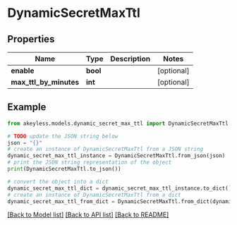 # DynamicSecretMaxTtl


## Properties

Name | Type | Description | Notes
------------ | ------------- | ------------- | -------------
**enable** | **bool** |  | [optional] 
**max_ttl_by_minutes** | **int** |  | [optional] 

## Example

```python
from akeyless.models.dynamic_secret_max_ttl import DynamicSecretMaxTtl

# TODO update the JSON string below
json = "{}"
# create an instance of DynamicSecretMaxTtl from a JSON string
dynamic_secret_max_ttl_instance = DynamicSecretMaxTtl.from_json(json)
# print the JSON string representation of the object
print(DynamicSecretMaxTtl.to_json())

# convert the object into a dict
dynamic_secret_max_ttl_dict = dynamic_secret_max_ttl_instance.to_dict()
# create an instance of DynamicSecretMaxTtl from a dict
dynamic_secret_max_ttl_from_dict = DynamicSecretMaxTtl.from_dict(dynamic_secret_max_ttl_dict)
```
[[Back to Model list]](../README.md#documentation-for-models) [[Back to API list]](../README.md#documentation-for-api-endpoints) [[Back to README]](../README.md)


